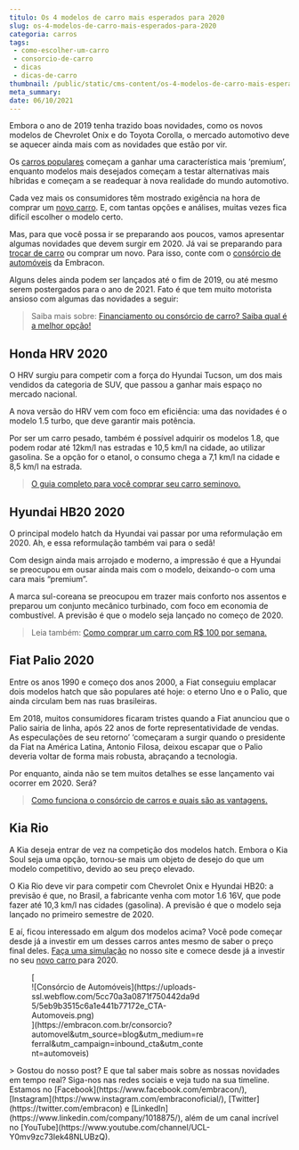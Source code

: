 ```yaml
---
titulo: Os 4 modelos de carro mais esperados para 2020
slug: os-4-modelos-de-carro-mais-esperados-para-2020
categoria: carros
tags:
 - como-escolher-um-carro
 - consorcio-de-carro
 - dicas
 - dicas-de-carro
thumbnail: /public/static/cms-content/os-4-modelos-de-carro-mais-esperados-para-2020.png
meta_summary: 
date: 06/10/2021
---
```

Embora o ano de 2019 tenha trazido boas novidades, como os novos modelos de Chevrolet Onix e do Toyota Corolla, o mercado automotivo deve se aquecer ainda mais com as novidades que estão por vir.

Os [carros populares](https://www.embracon.com.br/blog/quais-sao-os-11-carros-2018-mais-baratos-do-brasil) começam a ganhar uma característica mais ‘premium’, enquanto modelos mais desejados começam a testar alternativas mais híbridas e começam a se readequar à nova realidade do mundo automotivo.

Cada vez mais os consumidores têm mostrado exigência na hora de comprar um [novo carro](https://www.embracon.com.br/blog/vantagens-consorcio-automovel). E, com tantas opções e análises, muitas vezes fica difícil escolher o modelo certo.

Mas, para que você possa ir se preparando aos poucos, vamos apresentar algumas novidades que devem surgir em 2020. Já vai se preparando para [trocar de carro](https://www.embracon.com.br/blog/consorcio-de-carros-usados-vale-a-pena) ou comprar um novo. Para isso, conte com o [consórcio de automóveis](https://www.embracon.com.br/consorcio-de-carros) da Embracon.

Alguns deles ainda podem ser lançados até o fim de 2019, ou até mesmo serem postergados para o ano de 2021. Fato é que tem muito motorista ansioso com algumas das novidades a seguir:

> Saiba mais sobre: [Financiamento ou consórcio de carro? Saiba qual é a melhor opção!](https://www.embracon.com.br/blog/financiamento-ou-consorcio-de-carro)

Honda HRV 2020
--------------

O HRV surgiu para competir com a força do Hyundai Tucson, um dos mais vendidos da categoria de SUV, que passou a ganhar mais espaço no mercado nacional.

A nova versão do HRV vem com foco em eficiência: uma das novidades é o modelo 1.5 turbo, que deve garantir mais potência.

Por ser um carro pesado, também é possível adquirir os modelos 1.8, que podem rodar até 12km/l nas estradas e 10,5 km/l na cidade, ao utilizar gasolina. Se a opção for o etanol, o consumo chega a 7,1 km/l na cidade e 8,5 km/l na estrada.

> [O guia completo para você comprar seu carro seminovo.](https://www.embracon.com.br/blog/carro-seminovo-guia-completo-para-comprar)

Hyundai HB20 2020
-----------------

O principal modelo hatch da Hyundai vai passar por uma reformulação em 2020. Ah, e essa reformulação também vai para o sedã!

Com design ainda mais arrojado e moderno, a impressão é que a Hyundai se preocupou em ousar ainda mais com o modelo, deixando-o com uma cara mais “premium”.

A marca sul-coreana se preocupou em trazer mais conforto nos assentos e preparou um conjunto mecânico turbinado, com foco em economia de combustível. A previsão é que o modelo seja lançado no começo de 2020.

> Leia também: [Como comprar um carro com R$ 100 por semana.](https://www.embracon.com.br/blog/como-comprar-um-carro-com-r-100-00-por-semana)

Fiat Palio 2020
---------------

Entre os anos 1990 e começo dos anos 2000, a Fiat conseguiu emplacar dois modelos hatch que são populares até hoje: o eterno Uno e o Palio, que ainda circulam bem nas ruas brasileiras.

Em 2018, muitos consumidores ficaram tristes quando a Fiat anunciou que o Palio sairia de linha, após 22 anos de forte representatividade de vendas. As especulações de seu retorno’ ‘começaram a surgir quando o presidente da Fiat na América Latina, Antonio Filosa, deixou escapar que o Palio deveria voltar de forma mais robusta, abraçando a tecnologia.

Por enquanto, ainda não se tem muitos detalhes se esse lançamento vai ocorrer em 2020. Será?

> [Como funciona o consórcio de carros e quais são as vantagens.](https://www.embracon.com.br/blog/vantagens-consorcio-automovel)‍

Kia Rio
-------

A Kia deseja entrar de vez na competição dos modelos hatch. Embora o Kia Soul seja uma opção, tornou-se mais um objeto de desejo do que um modelo competitivo, devido ao seu preço elevado.

O Kia Rio deve vir para competir com Chevrolet Onix e Hyundai HB20: a previsão é que, no Brasil, a fabricante venha com motor 1.6 16V, que pode fazer até 10,3 km/l nas cidades (gasolina). A previsão é que o modelo seja lançado no primeiro semestre de 2020.

E aí, ficou interessado em algum dos modelos acima? Você pode começar desde já a investir em um desses carros antes mesmo de saber o preço final deles. [Faça uma simulação](https://www.embracon.com.br/consorcio) no nosso site e comece desde já a investir no seu [novo carro ](https://www.embracon.com.br/blog/4-motivos-para-voce-comprar-um-carro-novo)para 2020.

<figure class="w-richtext-figure-type-image w-richtext-align-center" style="max-width:310px">[<div>![Consórcio de Automóveis](https://uploads-ssl.webflow.com/5cc70a3a0871f750442da9d5/5eb9b3515c6a1e441b77172e_CTA-Automoveis.png)</div>](https://embracon.com.br/consorcio?automovel&utm_source=blog&utm_medium=referral&utm_campaign=inbound_cta&utm_content=automoveis)</figure>> Gostou do nosso post? E que tal saber mais sobre as nossas novidades em tempo real? Siga-nos nas redes sociais e veja tudo na sua timeline. Estamos no [Facebook](https://www.facebook.com/embracon/), [Instagram](https://www.instagram.com/embraconoficial/), [Twitter](https://twitter.com/embracon) e [LinkedIn](https://www.linkedin.com/company/1018875/), além de um canal incrível no [YouTube](https://www.youtube.com/channel/UCL-Y0mv9zc73Iek48NLUBzQ).
